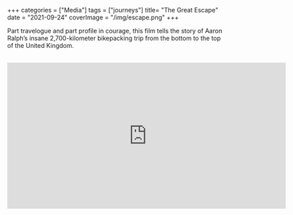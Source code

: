 +++
categories = ["Media"]
tags = ["journeys"]
title= "The Great Escape"
date = "2021-09-24"
coverImage = "/img/escape.png"
+++

Part travelogue and part profile in courage, this film tells the story of Aaron Ralph’s insane 2,700-kilometer bikepacking trip from the bottom to the top of the United Kingdom.

<!--more-->

<br>

<iframe title="vimeo-player" src="https://player.vimeo.com/video/596777574?h=76de43aee5" width="640" height="337" frameborder="0" allowfullscreen></iframe>
